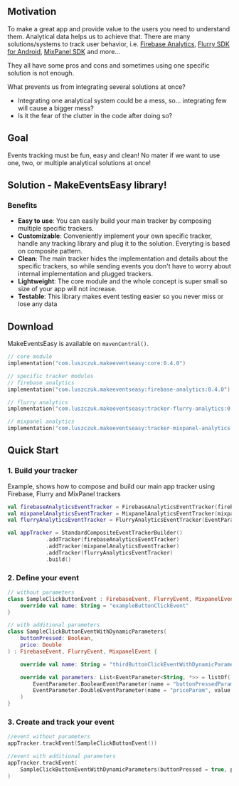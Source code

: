 ## Motivation
To make a great app and provide value to the users you need to understand them. Analytical data helps us to achieve that.
There are many solutions/systems to track user behavior, i.e. [Firebase Analytics](https://firebase.google.com/docs/analytics), [Flurry SDK for Android](https://developer.yahoo.com/flurry/docs/integrateflurry/android/), [MixPanel SDK](https://developer.mixpanel.com/docs/android) and more...

They all have some pros and cons and sometimes using one specific solution is not enough.

What prevents us from integrating several solutions at once?
- Integrating one analytical system could be a mess, so... integrating few will cause a bigger mess?
- Is it the fear of the clutter in the code after doing so?

## Goal
Events tracking must be fun, easy and clean! No mater if we want to use one, two, or multiple analytical solutions at once!

## Solution - MakeEventsEasy library!
### Benefits
- **Easy to use**: You can easily build your main tracker by composing multiple specific trackers. 
- **Customizable**: Conveniently implement your own specific tracker, handle any tracking library and plug it to the solution. Everyting is based on composite pattern.
- **Clean**: The main tracker hides the implementation and details about the specific trackers, so while sending events you don't have to worry about internal implementation and plugged trackers. 
- **Lightweight**: The core module and the whole concept is super small so size of your app will not increase.
- **Testable**: This library makes event testing easier so you never miss or lose any data

## Download
MakeEventsEasy is available on `mavenCentral()`.

```kotlin
// core module
implementation("com.luszczuk.makeeventseasy:core:0.4.0")

// specific tracker modules
// firebase analytics
implementation("com.luszczuk.makeeventseasy:firebase-analytics:0.4.0")

// flurry analytics
implementation("com.luszczuk.makeeventseasy:tracker-flurry-analytics:0.4.0")

// mixpanel analytics
implementation("com.luszczuk.makeeventseasy:tracker-mixpanel-analytics:0.4.0")
```

## Quick Start

### 1. Build your tracker
Example, shows how to compose and build our main app tracker using Firebase, Flurry and MixPanel trackers 
```kotlin
val firebaseAnalyticsEventTracker = FirebaseAnalyticsEventTracker(firebaseAnalyticsInstance, EventParametersToBundleConverter())
val mixpanelAnalyticsEventTracker = MixpanelAnalyticsEventTracker(mixpanelApi, EventParametersToJsonObjectConverter())
val flurryAnalyticsEventTracker = FlurryAnalyticsEventTracker(EventParametersToStringMapConverter())

val appTracker = StandardCompositeEventTrackerBuilder()
            .addTracker(firebaseAnalyticsEventTracker)
            .addTracker(mixpanelAnalyticsEventTracker)
            .addTracker(flurryAnalyticsEventTracker)
            .build()
```

### 2. Define your event
```kotlin
// without parameters
class SampleClickButtonEvent : FirebaseEvent, FlurryEvent, MixpanelEvent {
    override val name: String = "exampleButtonClickEvent"
}

// with additional parameters
class SampleClickButtonEventWithDynamicParameters(
    buttonPressed: Boolean,
    price: Double
) : FirebaseEvent, FlurryEvent, MixpanelEvent {

    override val name: String = "thirdButtonClickEventWithDynamicParameters"

    override val parameters: List<EventParameter<String, *>> = listOf(
        EventParameter.BooleanEventParameter(name = "buttonPressedParam", value = buttonPressed),
        EventParameter.DoubleEventParameter(name = "priceParam", value = price)
    )
}
```

### 3. Create and track your event 
```kotlin
//event without parameters
appTracker.trackEvent(SampleClickButtonEvent())

//event with additional parameters
appTracker.trackEvent(
    SampleClickButtonEventWithDynamicParameters(buttonPressed = true, price = 350.0)
)
```
